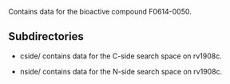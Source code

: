 Contains data for the bioactive compound F0614-0050.

## Subdirectories

- cside/ contains data for the C-side search space on rv1908c.

- nside/ contains data for the N-side search space on rv1908c.

